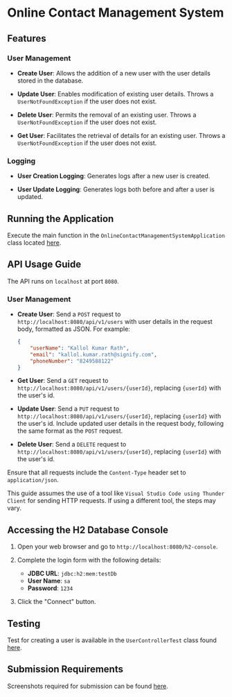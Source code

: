 # Online Contact Management System

## Features

### User Management

- **Create User**: Allows the addition of a new user with the user details stored in the database.
  
- **Update User**: Enables modification of existing user details. Throws a `UserNotFoundException` if the user does not exist.

- **Delete User**: Permits the removal of an existing user. Throws a `UserNotFoundException` if the user does not exist.

- **Get User**: Facilitates the retrieval of details for an existing user. Throws a `UserNotFoundException` if the user does not exist.

### Logging

- **User Creation Logging**: Generates logs after a new user is created.

- **User Update Logging**: Generates logs both before and after a user is updated.

## Running the Application

Execute the main function in the `OnlineContactManagementSystemApplication` class located [here](src/main/java/com/signify/onlinecontactmanagementsystem/OnlineContactManagementSystemApplication.java).

## API Usage Guide

The API runs on `localhost` at port `8080`.

### User Management

- **Create User**: Send a `POST` request to `http://localhost:8080/api/v1/users` with user details in the request body, formatted as JSON. For example:

    ```json
    {
        "userName": "Kallol Kumar Rath",
        "email": "kallol.kumar.rath@signify.com",
        "phoneNumber": "8249588122"
    }
    ```

- **Get User**: Send a `GET` request to `http://localhost:8080/api/v1/users/{userId}`, replacing `{userId}` with the user's id.

- **Update User**: Send a `PUT` request to `http://localhost:8080/api/v1/users/{userId}`, replacing `{userId}` with the user's id. Include updated user details in the request body, following the same format as the `POST` request.

- **Delete User**: Send a `DELETE` request to `http://localhost:8080/api/v1/users/{userId}`, replacing `{userId}` with the user's id.

Ensure that all requests include the `Content-Type` header set to `application/json`.

This guide assumes the use of a tool like `Visual Studio Code using Thunder Client` for sending HTTP requests. If using a different tool, the steps may vary.

## Accessing the H2 Database Console

1. Open your web browser and go to `http://localhost:8080/h2-console`.

2. Complete the login form with the following details:

    - **JDBC URL**: `jdbc:h2:mem:testDb`
    - **User Name**: `sa`
    - **Password**: `1234`

3. Click the "Connect" button.

## Testing

Test for creating a user is available in the `UserControllerTest` class found [here](src/test/java/com/signify/onlinecontactmanagementsystem/controller/UserControllerTest.java).

## Submission Requirements

Screenshots required for submission can be found [here](Results.pdf).
